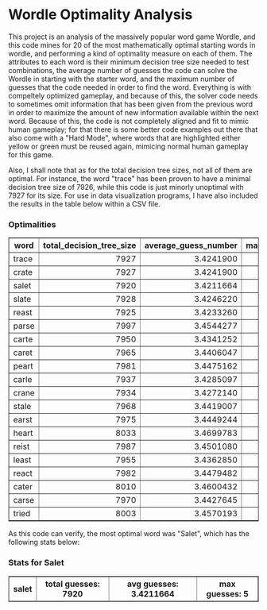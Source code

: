 # Wordle Optimality Analysis

This project is an analysis of the massively popular word game Wordle, and this code mines for 20 of the most mathematically optimal starting words in wordle, and performing a kind of optimality measure on each of them. The attributes to each word is their minimum decision tree size needed to test combinations, the average number of guesses the code can solve the Wordle in starting with the starter word, and the maximum number of guesses that the code needed in order to find the word. Everything is with compeltely optimized gameplay, and because of this, the solver code needs to sometimes omit information that has been given from the previous word in order to maximize the amount of new information available within the next word. Because of this, the code is not completely aligned and fit to mimic human gameplay; for that there is some better code examples out there that also come with a "Hard Mode", where words that are highlighted either yellow or green must be reused again, mimicing normal human gameplay for this game. 

Also, I shall note that as for the total decision tree sizes, not all of them are optimal. For instance, the word "trace" has been proven to have a minimal decision tree size of 7926, while this code is just minorly unoptimal with 7927 for its size. For use in data visualization programs, I have also included the results in the table below within a CSV file.

<div class="row"><div class="col-md-12"><div class="panel panel-success"><div class="panel-heading "><h3 class="panel-title">Optimalities</h3></div>
<table border=1 class="table table-striped table-bordered table-hover table-condensed">
<thead><tr><th title="Field #1">word</th>
<th title="Field #2">total_decision_tree_size</th>
<th title="Field #3">average_guess_number</th>
<th title="Field #4">maximum_guesses</th>
</tr></thead>
<tbody><tr><td>trace</td>
<td align="right">7927</td>
<td align="right">3.4241900</td>
<td align="right">5</td>
</tr>
<tr><td>crate</td>
<td align="right">7927</td>
<td align="right">3.4241900</td>
<td align="right">5</td>
</tr>
<tr><td>salet</td>
<td align="right">7920</td>
<td align="right">3.4211664</td>
<td align="right">5</td>
</tr>
<tr><td>slate</td>
<td align="right">7928</td>
<td align="right">3.4246220</td>
<td align="right">6</td>
</tr>
<tr><td>reast</td>
<td align="right">7925</td>
<td align="right">3.4233260</td>
<td align="right">5</td>
</tr>
<tr><td>parse</td>
<td align="right">7997</td>
<td align="right">3.4544277</td>
<td align="right">6</td>
</tr>
<tr><td>carte</td>
<td align="right">7950</td>
<td align="right">3.4341252</td>
<td align="right">6</td>
</tr>
<tr><td>caret</td>
<td align="right">7965</td>
<td align="right">3.4406047</td>
<td align="right">5</td>
</tr>
<tr><td>peart</td>
<td align="right">7981</td>
<td align="right">3.4475162</td>
<td align="right">6</td>
</tr>
<tr><td>carle</td>
<td align="right">7937</td>
<td align="right">3.4285097</td>
<td align="right">6</td>
</tr>
<tr><td>crane</td>
<td align="right">7934</td>
<td align="right">3.4272140</td>
<td align="right">6</td>
</tr>
<tr><td>stale</td>
<td align="right">7968</td>
<td align="right">3.4419007</td>
<td align="right">6</td>
</tr>
<tr><td>earst</td>
<td align="right">7975</td>
<td align="right">3.4449244</td>
<td align="right">6</td>
</tr>
<tr><td>heart</td>
<td align="right">8033</td>
<td align="right">3.4699783</td>
<td align="right">6</td>
</tr>
<tr><td>reist</td>
<td align="right">7987</td>
<td align="right">3.4501080</td>
<td align="right">6</td>
</tr>
<tr><td>least</td>
<td align="right">7955</td>
<td align="right">3.4362850</td>
<td align="right">6</td>
</tr>
<tr><td>react</td>
<td align="right">7982</td>
<td align="right">3.4479482</td>
<td align="right">5</td>
</tr>
<tr><td>cater</td>
<td align="right">8010</td>
<td align="right">3.4600432</td>
<td align="right">5</td>
</tr>
<tr><td>carse</td>
<td align="right">7970</td>
<td align="right">3.4427645</td>
<td align="right">6</td>
</tr>
<tr><td>tried</td>
<td align="right">8003</td>
<td align="right">3.4570193</td>
<td align="right">5</td>
</tr>
</tbody></table>
</div></div></div>


As this code can verify, the most optimal word was "Salet", which has the following stats below:
<div class="row"><div class="col-md-12"><div class="panel panel-success"><div class="panel-heading "><h3 class="panel-title">Stats for Salet</h3></div>
<table border=1 class="table table-striped table-bordered table-hover table-condensed">
<thead><tr><th title="Field #1">salet</th>
<th title="Field #2">total guesses: 7920</th>
<th title="Field #3">avg guesses: 3.4211664</th>
<th title="Field #4">max guesses: 5</th>
</tr></thead>
<tbody></tbody></table>
</div></div></div>
